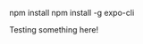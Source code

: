 <!-- npm install react-native-animatable --save -->
npm install
npm install -g expo-cli

Testing something here!
